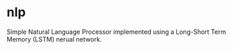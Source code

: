 # nlp
Simple Natural Language Processor implemented using a Long-Short Term Memory (LSTM) nerual network.

